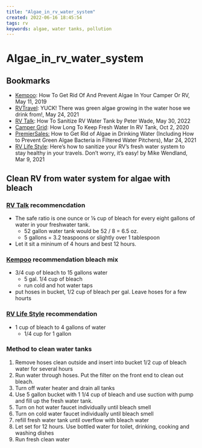 ```yaml
---
title: "Algae_in_rv_water_system"
created: 2022-06-16 18:45:54
tags: rv
keywords: algae, water tanks, pollution
---
```


# Algae_in_rv_water_system

## Bookmarks

- [Kempoo][1]: How To Get Rid Of And Prevent Algae In Your Camper Or RV, May 11, 2019
- [RVTravel][2]: YUCK! There was green algae growing in the water hose we drink from!, May 24, 2021
- [RV Talk][3]: How To Sanitize RV Water Tank by Peter Wade, May 30, 2022
- [Camper Grid][4]: How Long To Keep Fresh Water In RV Tank, Oct 2, 2020
- [PremierSales:][5] How to Get Rid of Algae in Drinking Water (Including How to Prevent Green Algae Bacteria in Filtered Water Pitchers), Mar 24, 2021
- [RV Life Style][6]: Here’s how to sanitize your RV’s fresh water system to stay healthy in your travels. Don’t worry, it’s easy! by Mike Wendland, Mar 9, 2021

## Clean RV from water system for algae with bleach

### [RV Talk][3] recommencdation

- The safe ratio is one ounce or ⅛ cup of bleach for every eight gallons of water in your freshwater tank.
    - 52 gallon water tank would be 52 / 8 = 6.5 oz.
    - 5 gallons = 3.2 teaspoons or slightly over 1 tablespoon
- Let it sit a mininum of 4 hours and best 12 hours.

### [Kempoo][1] recommendation bleach mix

- 3/4 cup of bleach to 15 gallons water
    - 5 gal. 1/4 cup of bleach
    - run cold and hot water taps
- put hoses in bucket, 1/2 cup of bleach per gal.  Leave hoses for a few hourts

### [RV Life Style][6] recommendation

- 1 cup of bleach to 4 gallons of water
    - 1/4 cup for 1 gallon

### Method to clean water tanks

 1. Remove hoses clean outside and insert into bucket 1/2 cup of bleach water for several hours
 2. Run water through hoses.  Put the filter on the front end to clean out bleach.
 3. Turn off water heater and drain all tanks
 4. Use 5 gallon bucket with 1 1/4 cup of bleach and use suction with pump and fill up the fresh water tank.
 5. Turn on hot water faucet individually until bleach smell
 6. Turn on cold water faucet individually until bleach smell
 7. refill fresh water tank until overflow with bleach water
 8. Let set for 12 hours.  Use bottled water for toilet, drinking, cooking and washing dishes
 9. Run fresh clean water 


<!-- my-links -->
[1]: https://kempoo.com/rv/preventing-rv-algae/ "Kempoo"
[2]: https://www.rvtravel.com/draft-yuk-green-algae-water-hose1607/ "RVTravel"
[3]: https://www.rvtalk.net/how-to-sanitize-rv-water-tank/ "RV Talk"
[4]: https://campergrid.com/keeping-rv-water-fresh/ "Camper Grid"
[5]: https://premieresales.com/how-to-get-rid-of-algae-in-drinking-water/ "PremierSales"
[6]: https://rvlifestyle.com/sanitize-your-rv-fresh-water-system/ "RV Life Style"
<!-- end -->
